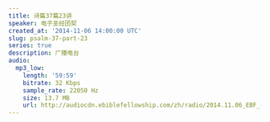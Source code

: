 ```yaml
---
title: 诗篇37篇23讲
speaker: 电子圣经团契
created_at: '2014-11-06 14:00:00 UTC'
slug: psalm-37-part-23
series: true
description: 广播电台
audio:
  mp3_low:
    length: '59:59'
    bitrate: 32 Kbps
    sample_rate: 22050 Hz
    size: 13.7 MB
    url: http://audiocdn.ebiblefellowship.com/zh/radio/2014.11.06_EBF_-_Psalm_37_Part_23.mp3
---
```

